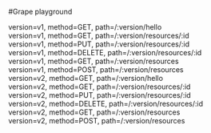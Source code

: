 #Grape playground

version=v1, method=GET, path=/:version/hello  
version=v1, method=GET, path=/:version/resources/:id  
version=v1, method=PUT, path=/:version/resources/:id  
version=v1, method=DELETE, path=/:version/resources/:id  
version=v1, method=GET, path=/:version/resources  
version=v1, method=POST, path=/:version/resources  
version=v2, method=GET, path=/:version/hello  
version=v2, method=GET, path=/:version/resources/:id  
version=v2, method=PUT, path=/:version/resources/:id  
version=v2, method=DELETE, path=/:version/resources/:id  
version=v2, method=GET, path=/:version/resources  
version=v2, method=POST, path=/:version/resources  
